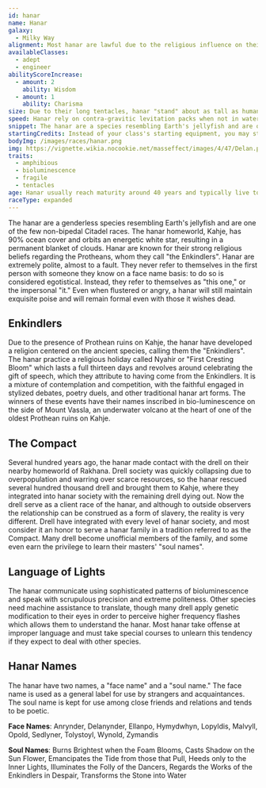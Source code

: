 ```yaml
---
id: hanar
name: Hanar
galaxy: 
  - Milky Way
alignment: Most hanar are lawful due to the religious influence on their society.
availableClasses:
  - adept
  - engineer
abilityScoreIncrease:
  - amount: 2
    ability: Wisdom
  - amount: 1
    ability: Charisma
size: Due to their long tentacles, hanar "stand" about as tall as humans. Their bodies are around 1.5 meters long (4-5'). Your size is Medium.
speed: Hanar rely on contra-gravitic levitation packs when not in water environments. You have a hover speed of 10m. Additionally, you have a swim speed of 10m.
snippet: The hanar are a species resembling Earth's jellyfish and are one of the few non-bipedal Citadel races. Hanar are known for their intense politeness when speaking and their strong religious beliefs.
startingCredits: Instead of your class's starting equipment, you may start with 6d8 x 1000 + 10,000 credits to buy your own equipment.
bodyImg: /images/races/hanar.png
img: https://vignette.wikia.nocookie.net/masseffect/images/4/47/Delan.png/revision/latest/scale-to-width-down/640?cb=20090121013825
traits:
  - amphibious
  - bioluminescence
  - fragile
  - tentacles
age: Hanar usually reach maturity around 40 years and typically live to be 180 years old.
raceType: expanded 
---
```


The hanar are a genderless species resembling Earth's jellyfish and are one of the few non-bipedal Citadel races. 
The hanar homeworld, Kahje, has 90% ocean cover and orbits an energetic white star, resulting in a permanent blanket of 
clouds. Hanar are known for their strong religious beliefs regarding the Protheans, whom they call "the Enkindlers". 
Hanar are extremely polite, almost to a fault. They never refer to themselves in the first person with someone they know 
on a face name basis: to do so is considered egotistical. Instead, they refer to themselves as "this one," or the 
impersonal "it." Even when flustered or angry, a hanar will still maintain exquisite poise and will remain formal even 
with those it wishes dead.

## Enkindlers
Due to the presence of Prothean ruins on Kahje, the hanar have developed a religion centered on the ancient 
species, calling them the "Enkindlers". The hanar practice a religious holiday called Nyahir or "First Cresting Bloom" which 
lasts a full thirteen days and revolves around celebrating the gift of speech, which they attribute to 
having come from the Enkindlers. It is a mixture of contemplation and competition, with the faithful engaged in stylized 
debates, poetry duels, and other traditional hanar art forms. The winners of these events have their names inscribed in 
bio-luminescence on the side of Mount Vassla, an underwater volcano at the heart of one of the oldest Prothean ruins on Kahje.

## The Compact
Several hundred years ago, the hanar made contact with the drell on their nearby homeworld of Rakhana. Drell society 
was quickly collapsing due to overpopulation and warring over scarce resources, so the hanar rescued several 
hundred thousand drell and brought them to Kahje, where they integrated into hanar society with the remaining 
drell dying out. Now the drell serve as a client race of the hanar, and although to outside observers the 
relationship can be construed as a form of slavery, the reality is very different. Drell have integrated with every 
level of hanar society, and most consider it an honor to serve a hanar family in a tradition referred to as the Compact. 
Many drell become unofficial members of the family, and some even earn the privilege to learn their masters' "soul names".

## Language of Lights
The hanar communicate using sophisticated patterns of bioluminescence and speak with scrupulous precision and extreme politeness.
Other species need machine assistance to translate, though many drell apply genetic modification to their eyes in order 
to perceive higher frequency flashes which allows them to understand the hanar. Most hanar take offense at improper 
language and must take special courses to unlearn this tendency if they expect to deal with other species.


## Hanar Names
The hanar have two names, a "face name" and a "soul name." The face name is used as a general label for use by 
strangers and acquaintances. The soul name is kept for use among close friends and relations and tends to be poetic.

__Face Names__: Anrynder, Delanynder, Ellanpo, Hymydwhyn, Lopyldis, Malvyll, Opold, Sedlyner, Tolystoyl, Wynold, Zymandis

__Soul Names__: Burns Brightest when the Foam Blooms, Casts Shadow on the Sun Flower, Emancipates the Tide from those that Pull, 
Heeds only to the Inner Lights, Illuminates the Folly of the Dancers, Regards the Works of the Enkindlers in Despair,
Transforms the Stone into Water 

<source-reference pages="Hanar" source="wiki"></source-reference>
